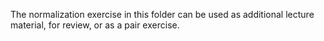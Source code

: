 The normalization exercise in this folder can be used as additional lecture material, for review, or as a pair exercise.